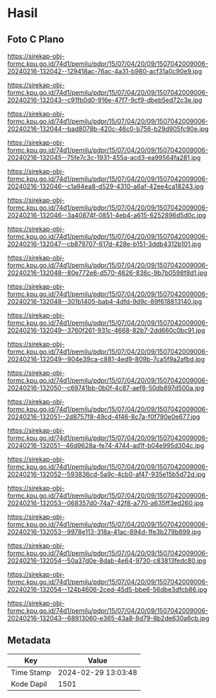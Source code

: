 # Hasil

## Foto C Plano

https://sirekap-obj-formc.kpu.go.id/74d1/pemilu/pdpr/15/07/04/20/09/1507042009006-20240216-132042--129418ac-76ac-4a31-b980-acf31a0c90e9.jpg

https://sirekap-obj-formc.kpu.go.id/74d1/pemilu/pdpr/15/07/04/20/09/1507042009006-20240216-132043--c91fb0d0-916e-47f7-9cf9-dbeb5ed72c3e.jpg

https://sirekap-obj-formc.kpu.go.id/74d1/pemilu/pdpr/15/07/04/20/09/1507042009006-20240216-132044--bad8078b-420c-46c0-b756-b29d905fc90e.jpg

https://sirekap-obj-formc.kpu.go.id/74d1/pemilu/pdpr/15/07/04/20/09/1507042009006-20240216-132045--75fe7c3c-1931-455a-acd3-ea99564fa281.jpg

https://sirekap-obj-formc.kpu.go.id/74d1/pemilu/pdpr/15/07/04/20/09/1507042009006-20240216-132046--c1a94ea8-d529-4310-a6af-42ee4ca18243.jpg

https://sirekap-obj-formc.kpu.go.id/74d1/pemilu/pdpr/15/07/04/20/09/1507042009006-20240216-132046--3a40874f-0851-4eb4-a615-6252896d5d0c.jpg

https://sirekap-obj-formc.kpu.go.id/74d1/pemilu/pdpr/15/07/04/20/09/1507042009006-20240216-132047--cb879707-617d-428e-b151-3ddb4312b101.jpg

https://sirekap-obj-formc.kpu.go.id/74d1/pemilu/pdpr/15/07/04/20/09/1507042009006-20240216-132048--80e772e6-d570-4626-836c-9b7b0598f8d1.jpg

https://sirekap-obj-formc.kpu.go.id/74d1/pemilu/pdpr/15/07/04/20/09/1507042009006-20240216-132048--301b1405-bab4-4dfd-9d9c-89f618813140.jpg

https://sirekap-obj-formc.kpu.go.id/74d1/pemilu/pdpr/15/07/04/20/09/1507042009006-20240216-132049--3760f261-931c-4668-82b7-2dd660c0bc91.jpg

https://sirekap-obj-formc.kpu.go.id/74d1/pemilu/pdpr/15/07/04/20/09/1507042009006-20240216-132049--904e39ca-c881-4ed9-809b-7ca5f9a2afbd.jpg

https://sirekap-obj-formc.kpu.go.id/74d1/pemilu/pdpr/15/07/04/20/09/1507042009006-20240216-132050--c69741bb-0b0f-4c87-aef8-50db897d500a.jpg

https://sirekap-obj-formc.kpu.go.id/74d1/pemilu/pdpr/15/07/04/20/09/1507042009006-20240216-132051--2d8757f8-49cd-4f46-8c7a-f0f790e0e677.jpg

https://sirekap-obj-formc.kpu.go.id/74d1/pemilu/pdpr/15/07/04/20/09/1507042009006-20240216-132051--46d9628a-fe74-4744-ad1f-b04e995d304c.jpg

https://sirekap-obj-formc.kpu.go.id/74d1/pemilu/pdpr/15/07/04/20/09/1507042009006-20240216-132052--593836cd-5a9c-4cb0-af47-935e15b5d72d.jpg

https://sirekap-obj-formc.kpu.go.id/74d1/pemilu/pdpr/15/07/04/20/09/1507042009006-20240216-132053--068357d0-74a7-42f8-a770-a635ff3ed260.jpg

https://sirekap-obj-formc.kpu.go.id/74d1/pemilu/pdpr/15/07/04/20/09/1507042009006-20240216-132053--9978e113-318a-41ac-894d-1fe3b279b899.jpg

https://sirekap-obj-formc.kpu.go.id/74d1/pemilu/pdpr/15/07/04/20/09/1507042009006-20240216-132054--50a37d0e-8dab-4e64-9730-c83813fedc80.jpg

https://sirekap-obj-formc.kpu.go.id/74d1/pemilu/pdpr/15/07/04/20/09/1507042009006-20240216-132054--124b4606-2ced-45d5-bbe6-56dbe3dfcb86.jpg

https://sirekap-obj-formc.kpu.go.id/74d1/pemilu/pdpr/15/07/04/20/09/1507042009006-20240216-132043--68913060-e365-43a8-8d79-8b2de630a6cb.jpg


## Metadata

| Key        | Value               |
| ---------- | ------------------- |
| Time Stamp | 2024-02-29 13:03:48 |
| Kode Dapil | 1501                |




